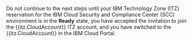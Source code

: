 Do not continue to the next steps until your IBM Technology Zone (ITZ) reservation for the IBM Cloud Security and Compliance Center (SCC) environment is in the **Ready** state, you have accepted the invitation to join the {{itz.CloudAccount}} ITZ account, and you have switched to the {{itz.CloudAccount}} in the IBM Cloud Portal.

